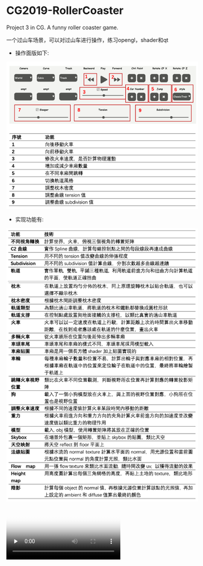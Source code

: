 # CG2019-RollerCoaster
Project 3 in CG. A funny roller coaster game.

一个过山车场景，可以对过山车进行操作，练习opengl，shader和qt

* 操作面版如下:

<img src="/gallery/操作面板.png" width="600" />

* 实现功能有:

<img src="/gallery/功能1.png" width="600" />
<img src="/gallery/功能2.png" width="600" />

<video id="video" controls="" preload="none" poster="gallery/login-1.png">
  <source id="mp4" src="video/video1.mp4" type="video/mp4">
  <p>Your user agent does not support the HTML5 Video element.</p>
</video>
